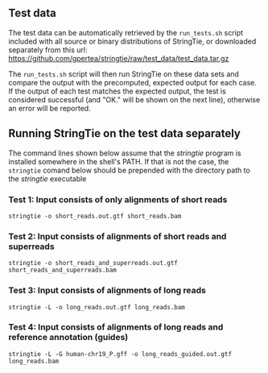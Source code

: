 ## Test data

The test data can be automatically retrieved by the `run_tests.sh` script included 
with all source or binary distributions of StringTie, or downloaded separately from this url:
https://github.com/gpertea/stringtie/raw/test_data/test_data.tar.gz

The `run_tests.sh` script will then run StringTie on these data sets and compare the output with the 
precomputed, expected output for each case. If the output of each test matches the 
expected output, the test is considered successful (and "OK." will be shown on the next line), 
otherwise an error will be reported.

## Running StringTie on the test data separately

The command lines shown below assume that the _stringtie_ program is installed somewhere 
in the shell's PATH. If that is not the case, the `stringtie` comand below should be prepended 
with the directory path to the _stringtie_ executable

### Test 1: Input consists of only alignments of short reads

```
stringtie -o short_reads.out.gtf short_reads.bam
```

### Test 2: Input consists of alignments of short reads and superreads

```
stringtie -o short_reads_and_superreads.out.gtf short_reads_and_superreads.bam
```
    
### Test 3: Input consists of alignments of long reads

```
stringtie -L -o long_reads.out.gtf long_reads.bam
```
    
### Test 4: Input consists of alignments of long reads and reference annotation (guides)

```
stringtie -L -G human-chr19_P.gff -o long_reads_guided.out.gtf long_reads.bam
```
